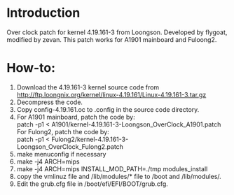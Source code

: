 # Introduction
Over clock patch for kernel 4.19.161-3 from Loongson. Developed by flygoat, modified by zevan.
This patch works for A1901 mainboard and Fuloong2.

# How-to:
1. Download the 4.19.161-3 kernel source code from  
http://ftp.loongnix.org/kernel/linux-4.19.161/Linux-4.19.161-3.tar.gz 
2. Decompress the code.
3. Copy config-4.19.161.oc to .config in the source code directory. 
3. For A1901 mainboard, patch the code by:   
 patch -p1 < A1901/kernel-4.19.161-3-Loongson_OverClock_A1901.patch  
For Fulong2, patch the code by:  
 patch -p1 < Fulong2/kernel-4.19.161-3-Loongson_OverClock_Fulong2.patch
4. make menuconfig if necessary
5. make -j4 ARCH=mips
6. make -j4 ARCH=mips INSTALL_MOD_PATH=./tmp modules_install
7. copy the vmlinuz file and /lib/modules/* file to /boot and /lib/modules/.
8. Edit the grub.cfg file in /boot/efi/EFI/BOOT/grub.cfg.
